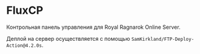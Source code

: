 # FluxCP

Контрольная панель управления для Royal Ragnarok Online Server.

Деплой на сервер осуществляется с помощью `SamKirkland/FTP-Deploy-Action@4.2.0s`.
